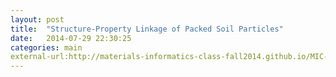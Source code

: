 ```yaml
---
layout: post
title:  "Structure-Property Linkage of Packed Soil Particles"
date:   2014-07-29 22:30:25
categories: main
external-url:http://materials-informatics-class-fall2014.github.io/MIC-Packed-Particles
---
```



